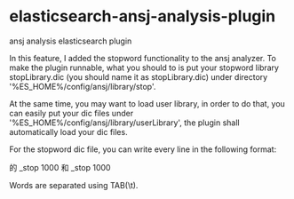 elasticsearch-ansj-analysis-plugin
==================================

ansj analysis elasticsearch plugin

In this feature, I added the stopword functionality to the ansj analyzer. 
To make the plugin runnable, what you should to is put your stopword library
stopLibrary.dic (you should name it as stopLibrary.dic) under directory 
'%ES_HOME%/config/ansj/library/stop'.

At the same time, you may want to load user library, in order to do that, you 
can easily put your dic files under '%ES_HOME%/config/ansj/library/userLibrary',
the plugin shall automatically load your dic files.


For the stopword dic file, you can write every line in the following format:

的  _stop 1000
和  _stop 1000

Words are separated using TAB(\t).

